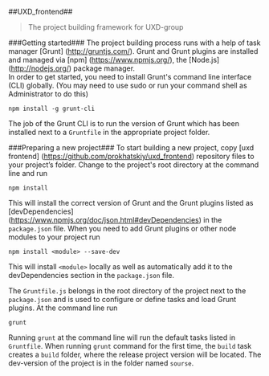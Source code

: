 ##UXD_frontend##
>The project building framework for UXD-group

###Getting started###
The project building process runs with a help of task manager [Grunt] (http://gruntjs.com/). Grunt and Grunt plugins are installed and managed via [npm] (https://www.npmjs.org/), the [Node.js] (http://nodejs.org/) package manager.  
In order to get started, you need to install Grunt's command line interface (CLI) globally. (You may need to use sudo or run your command shell as Administrator to do this)
```
npm install -g grunt-cli
```
The job of the Grunt CLI is to run the version of Grunt which has been installed next to a <code>Gruntfile</code> in the appropriate project folder.

###Preparing a new project###
To start building a new project, copy [uxd frontend] (https://github.com/prokhatskiy/uxd_frontend) repository files to your project’s folder. Change to the project's root directory at the command line and run
```
npm install
```
This will install the correct version of Grunt and the Grunt plugins listed as [devDependencies] (https://www.npmjs.org/doc/json.html#devDependencies) in the <code>package.json</code> file. When you need to add Grunt plugins or other node modules to your project run
```
npm install <module> --save-dev
```
This will install <code>\<module></code> locally as well as automatically add it to the devDependencies section in the <code>package.json</code> file.

The <code>Gruntfile.js</code> belongs in the root directory of the project next to the <code>package.json</code> and is used to configure or define tasks and load Grunt plugins. At the command line run
```
grunt
```
Running <code>grunt</code> at the command line will run the default tasks listed in <code>Gruntfile</code>. When running <code>grunt</code> command for the first time, the <code>build</code> task creates a <code>build</code> folder, where the release project version will be located. The dev-version of the project is in the folder named <code>sourse</code>.
